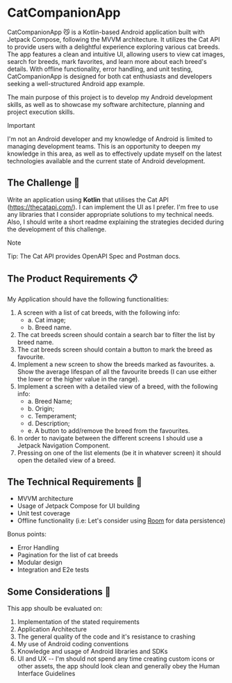 # CatCompanionApp
CatCompanionApp 😼 is a Kotlin-based Android application built with Jetpack Compose, following the MVVM architecture. It utilizes the Cat API to provide users with a delightful experience exploring various cat breeds. The app features a clean and intuitive UI, allowing users to view cat images, search for breeds, mark favorites, and learn more about each breed's details. With offline functionality, error handling, and unit testing, CatCompanionApp is designed for both cat enthusiasts and developers seeking a well-structured Android app example.

The main purpose of this project is to develop my Android development skills, as well as to showcase my software architecture, planning and project execution skills.

> [!IMPORTANT]
> I'm not an Android developer and my knowledge of Android is limited to managing development teams. This is an opportunity to deepen my knowledge in this area, as well as to effectively update myself on the latest technologies available and the current state of Android development.

## The Challenge 🎯

Write an application using **Kotlin** that utilises the Cat API (https://thecatapi.com/). I can implement the UI as I prefer. I'm free to use any libraries that I consider appropriate solutions to my technical needs. Also, I should write a short readme explaining the strategies decided during the development of this challenge.

> [!NOTE]
> Tip: The Cat API provides OpenAPI Spec and Postman docs.

## The Product Requirements 📋

My Application should have the following functionalities:
1. A screen with a list of cat breeds, with the following info:
   - a. Cat image;
   - b. Breed name.
3. The cat breeds screen should contain a search bar to filter the list by breed name.
4. The cat breeds screen should contain a button to mark the breed as favourite.
5. Implement a new screen to show the breeds marked as favourites.
a. Show the average lifespan of all the favourite breeds (I can use either
the lower or the higher value in the range).
6. Implement a screen with a detailed view of a breed, with the following info:
   - a. Breed Name;
   - b. Origin;
   - c. Temperament;
   - d. Description;
   - e. A button to add/remove the breed from the favourites.
8. In order to navigate between the different screens I should use a Jetpack Navigation
Component.
9. Pressing on one of the list elements (be it in whatever screen) it should open the
detailed view of a breed.

## The Technical Requirements 🤖

* MVVM architecture
* Usage of Jetpack Compose for UI building
* Unit test coverage
* Offline functionality (i.e: Let's consider using [Room](https://developer.android.com/training/data-storage/room) for data persistence)

Bonus points:

* Error Handling
* Pagination for the list of cat breeds
* Modular design
* Integration and E2e tests

## Some Considerations 🤔

This app shoulb be evaluated on:
1. Implementation of the stated requirements
2. Application Architecture
3. The general quality of the code and it's resistance to crashing
4. My use of Android coding conventions
5. Knowledge and usage of Android libraries and SDKs
6. UI and UX -- I'm should not spend any time creating custom icons or other
assets, the app should look clean and generally obey the Human Interface
Guidelines
